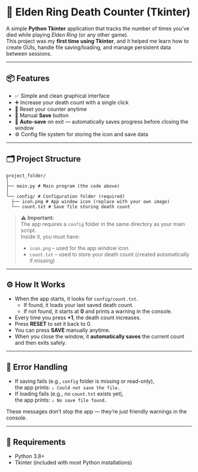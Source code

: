 # 🧾 Elden Ring Death Counter (Tkinter)

A simple **Python Tkinter** application that tracks the number of times you’ve died while playing *Elden Ring* (or any other game).  
This project was my **first time using Tkinter**, and it helped me learn how to create GUIs, handle file saving/loading, and manage persistent data between sessions.

---

## 📦 Features

- ✅ Simple and clean graphical interface  
- ➕ Increase your death count with a single click  
- 🔁 Reset your counter anytime  
- 💾 Manual **Save** button  
- 🧠 **Auto-save** on exit — automatically saves progress before closing the window  
- ⚙️ Config file system for storing the icon and save data  

---

## 🗂️ Project Structure
    project_folder/
    │
    ├── main.py # Main program (the code above)
    │
    └── config/ # Configuration folder (required)
      ├── icon.png # App window icon (replace with your own image)
      └── count.txt # Save file storing death count


> ⚠️ **Important:**  
> The app requires a `config` folder in the same directory as your main script.  
> Inside it, you must have:
> - `icon.png` – used for the app window icon  
> - `count.txt` – used to store your death count (created automatically if missing)

---

## ⚙️ How It Works

- When the app starts, it looks for `config/count.txt`.  
  - If found, it loads your last saved death count.  
  - If not found, it starts at **0** and prints a warning in the console.
- Every time you press **+1**, the death count increases.
- Press **RESET** to set it back to 0.
- You can press **SAVE** manually anytime.
- When you close the window, it **automatically saves** the current count and then exits safely.

---

## 🧠 Error Handling

- If saving fails (e.g., `config` folder is missing or read-only),  
  the app prints: `⚠️ Could not save the file.`
- If loading fails (e.g., no `count.txt` exists yet),  
  the app prints: `⚠️ No save file found.`

These messages don’t stop the app — they’re just friendly warnings in the console.

---

## 🧰 Requirements

- Python 3.8+  
- Tkinter (included with most Python installations)

